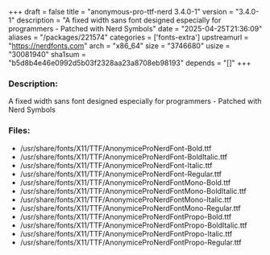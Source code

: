 +++
draft = false
title = "anonymous-pro-ttf-nerd 3.4.0-1"
version = "3.4.0-1"
description = "A fixed width sans font designed especially for programmers - Patched with Nerd Symbols"
date = "2025-04-25T21:36:09"
aliases = "/packages/221574"
categories = ['fonts-extra']
upstreamurl = "https://nerdfonts.com"
arch = "x86_64"
size = "3746680"
usize = "30081940"
sha1sum = "b5d8b4e46e0992d5b03f2328aa23a8708eb98193"
depends = "[]"
+++
### Description: 
A fixed width sans font designed especially for programmers - Patched with Nerd Symbols

### Files: 
* /usr/share/fonts/X11/TTF/AnonymiceProNerdFont-Bold.ttf
* /usr/share/fonts/X11/TTF/AnonymiceProNerdFont-BoldItalic.ttf
* /usr/share/fonts/X11/TTF/AnonymiceProNerdFont-Italic.ttf
* /usr/share/fonts/X11/TTF/AnonymiceProNerdFont-Regular.ttf
* /usr/share/fonts/X11/TTF/AnonymiceProNerdFontMono-Bold.ttf
* /usr/share/fonts/X11/TTF/AnonymiceProNerdFontMono-BoldItalic.ttf
* /usr/share/fonts/X11/TTF/AnonymiceProNerdFontMono-Italic.ttf
* /usr/share/fonts/X11/TTF/AnonymiceProNerdFontMono-Regular.ttf
* /usr/share/fonts/X11/TTF/AnonymiceProNerdFontPropo-Bold.ttf
* /usr/share/fonts/X11/TTF/AnonymiceProNerdFontPropo-BoldItalic.ttf
* /usr/share/fonts/X11/TTF/AnonymiceProNerdFontPropo-Italic.ttf
* /usr/share/fonts/X11/TTF/AnonymiceProNerdFontPropo-Regular.ttf
